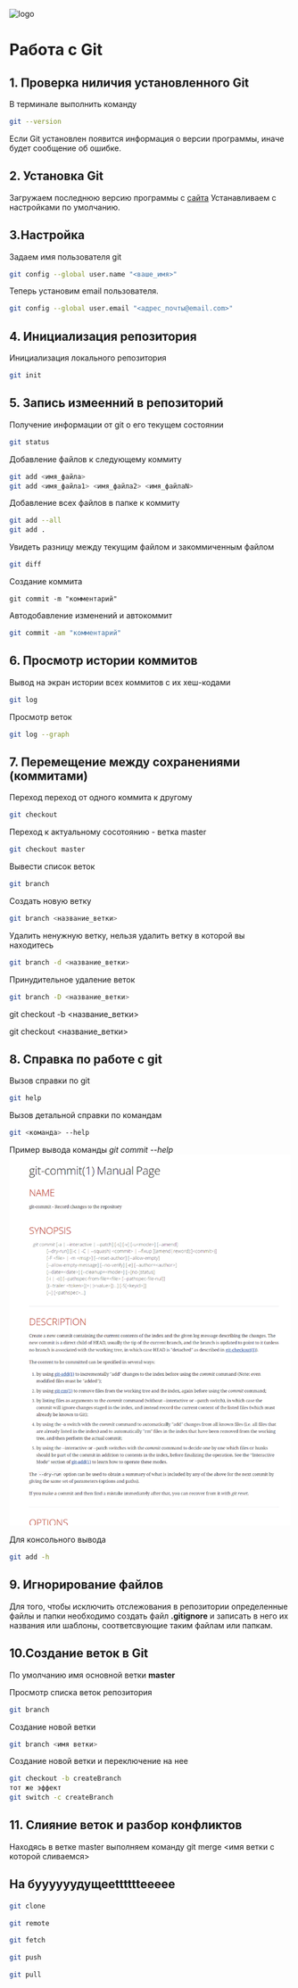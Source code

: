 ![logo](.\images\logo@2x.png)
# Работа с Git
## 1. Проверка ниличия установленного Git
В терминале выполнить команду 
```bash
git --version
```
Если Git установлен появится информация о версии программы, иначе будет сообщение об ошибке.

## 2. Установка Git
Загружаем последнюю версию программы с [сайта](https://git-scm.com/downloads)
Устанавливаем с настройками по умолчанию.


## 3.Настройка
Задаем имя пользователя git
```bash
git config --global user.name "<ваше_имя>"
```
Теперь установим email пользователя. 
```bash
git config --global user.email "<адрес_почты@email.com>"
```
## 4. Инициализация репозитория
Инициализация локального репозитория
```bash
git init
```

## 5. Запись измеенний в репозиторий
Получение информации от git о его текущем состоянии
```bash
git status
```
Добавление файлов к следующему коммиту
```bash
git add <имя_файла> 
git add <имя_файла1> <имя_файла2> <имя_файлаN>
```
Добавление всех файлов в папке к коммиту
```bash
git add --all
git add .
```
Увидеть разницу между текущим файлом и закоммиченным файлом
```bash
git diff
```
Создание коммита 
```
git commit -m "комментарий"
```
Автодобавление изменений и автокоммит 
```bash
git commit -am "комментарий"
```

## 6. Просмотр истории коммитов
Вывод на экран истории всех коммитов с их хеш-кодами
```bash
git log 
```
Просмотр веток
```bash
git log --graph
```
## 7. Перемещение между сохранениями (коммитами)
Переход переход от одного коммита к другому
```bash
git checkout 
```
Переход к актуальному сосотоянию - ветка master
```bash
git checkout master
```
Вывести список веток
```bash
git branch 
```
Создать новую ветку
```bash
git branch <название_ветки>
```
Удалить ненужную ветку, нельзя удалить ветку в которой вы находитесь
```bash
git branch -d <название_ветки>
```
Принудительное удаление веток
```bash
git branch -D <название_ветки>
```

git checkout -b <название_ветки>

git checkout <название_ветки>

## 8. Справка по работе с git

Вызов справки по git
```bash
git help
```
Вызов детальной справки по командам
```bash
git <команда> --help
```
Пример вывода команды *git commit --help*
![alt text](image.png)

Для консольного вывода
```bash
git add -h
```
## 9. Игнорирование файлов 
Для того, чтобы исключить отслежования в репозитории определенные файлы и папки необходимо создать файл **.gitignore** и записать в него их названия или шаблоны, соответсвующие таким файлам или папкам.

## 10.Создание веток в Git
По умолчанию имя основной ветки **master**

Просмотр списка веток репозитория
```bash
git branch
```
Создание новой ветки
```bash
git branch <имя ветки>
```

Создание новой ветки и переключение на нее
```bash
git checkout -b createBranch 
тот же эффект
git switch -c createBranch
```

## 11. Слияние веток и разбор конфликтов

Находясь в ветке master выполняем команду 
git merge <имя ветки с которой сливаемся>


## На буууууудущееttttttеееее 
```bash
git clone
```
```bash
git remote
```
```bash
git fetch
```
```bash
git push
```
```bash
git pull
```

